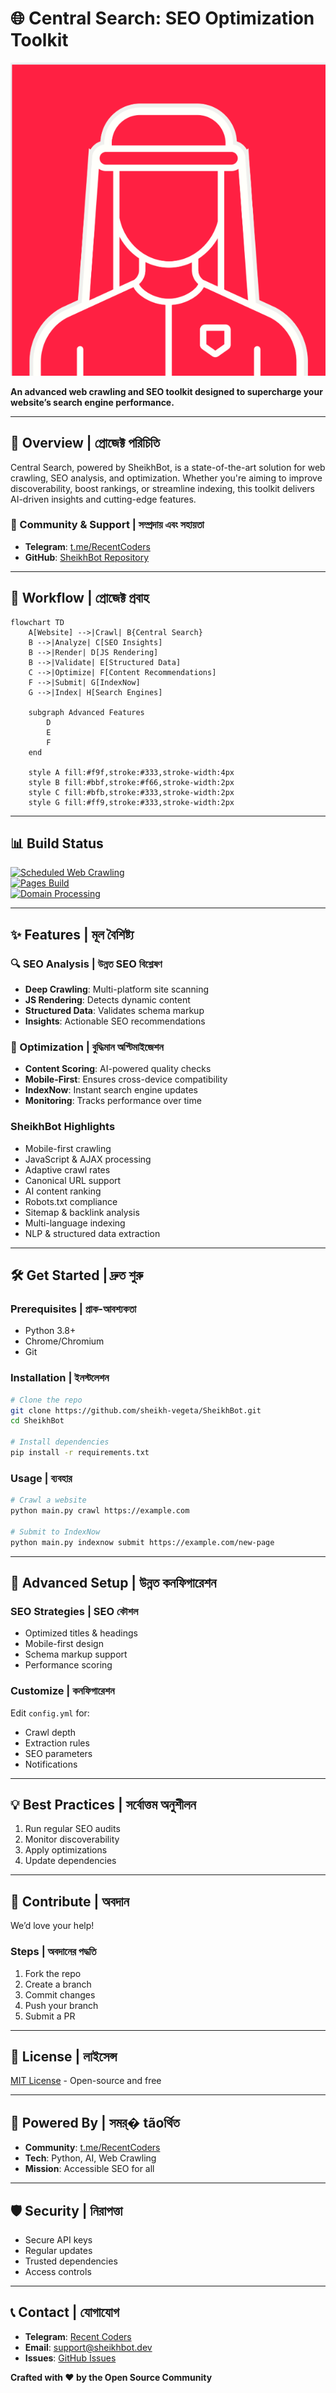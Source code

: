 # 🌐 Central Search: SEO Optimization Toolkit

![Central Search Logo](https://raw.githubusercontent.com/sheikh-vegeta/SheikhBot/refs/heads/main/assets/sheikh.png)

**An advanced web crawling and SEO toolkit designed to supercharge your website’s search engine performance.**

---

## 🚀 Overview | প্রোজেক্ট পরিচিতি

Central Search, powered by SheikhBot, is a state-of-the-art solution for web crawling, SEO analysis, and optimization. Whether you're aiming to improve discoverability, boost rankings, or streamline indexing, this toolkit delivers AI-driven insights and cutting-edge features.

### 🔗 Community & Support | সম্প্রদায় এবং সহায়তা
- **Telegram**: [t.me/RecentCoders](https://t.me/RecentCoders)  
- **GitHub**: [SheikhBot Repository](https://github.com/sheikh-vegeta/SheikhBot)  

---

## 🌈 Workflow | প্রোজেক্ট প্রবাহ

```mermaid
flowchart TD
    A[Website] -->|Crawl| B{Central Search}
    B -->|Analyze| C[SEO Insights]
    B -->|Render| D[JS Rendering]
    B -->|Validate| E[Structured Data]
    C -->|Optimize| F[Content Recommendations]
    F -->|Submit| G[IndexNow]
    G -->|Index| H[Search Engines]

    subgraph Advanced Features
        D
        E
        F
    end

    style A fill:#f9f,stroke:#333,stroke-width:4px
    style B fill:#bbf,stroke:#f66,stroke-width:2px
    style C fill:#bfb,stroke:#333,stroke-width:2px
    style G fill:#ff9,stroke:#333,stroke-width:2px
```

---

## 📊 Build Status

[![Scheduled Web Crawling](https://github.com/sheikh-vegeta/SheikhBot/actions/workflows/crawl.yml/badge.svg)](https://github.com/sheikh-vegeta/SheikhBot/actions/workflows/crawl.yml)  
[![Pages Build](https://github.com/sheikh-vegeta/SheikhBot/actions/workflows/pages/pages-build-deployment/badge.svg)](https://github.com/sheikh-vegeta/SheikhBot/actions/workflows/pages/pages-build-deployment)  
[![Domain Processing](https://github.com/sheikh-vegeta/SheikhBot/actions/workflows/domain_processor.yml/badge.svg)](https://github.com/sheikh-vegeta/SheikhBot/actions/workflows/domain_processor.yml)

---

## ✨ Features | মূল বৈশিষ্ট্য

### 🔍 SEO Analysis | উন্নত SEO বিশ্লেষণ
- **Deep Crawling**: Multi-platform site scanning  
- **JS Rendering**: Detects dynamic content  
- **Structured Data**: Validates schema markup  
- **Insights**: Actionable SEO recommendations  

### 🤖 Optimization | বুদ্ধিমান অপ্টিমাইজেশন
- **Content Scoring**: AI-powered quality checks  
- **Mobile-First**: Ensures cross-device compatibility  
- **IndexNow**: Instant search engine updates  
- **Monitoring**: Tracks performance over time  

### SheikhBot Highlights
- Mobile-first crawling  
- JavaScript & AJAX processing  
- Adaptive crawl rates  
- Canonical URL support  
- AI content ranking  
- Robots.txt compliance  
- Sitemap & backlink analysis  
- Multi-language indexing  
- NLP & structured data extraction  

---

## 🛠️ Get Started | দ্রুত শুরু

### Prerequisites | প্রাক-আবশ্যকতা
- Python 3.8+  
- Chrome/Chromium  
- Git  

### Installation | ইনস্টলেশন
```bash
# Clone the repo
git clone https://github.com/sheikh-vegeta/SheikhBot.git
cd SheikhBot

# Install dependencies
pip install -r requirements.txt
```

### Usage | ব্যবহার
```bash
# Crawl a website
python main.py crawl https://example.com

# Submit to IndexNow
python main.py indexnow submit https://example.com/new-page
```

---

## 🚀 Advanced Setup | উন্নত কনফিগারেশন

### SEO Strategies | SEO কৌশল
- Optimized titles & headings  
- Mobile-first design  
- Schema markup support  
- Performance scoring  

### Customize | কনফিগারেশন
Edit `config.yml` for:  
- Crawl depth  
- Extraction rules  
- SEO parameters  
- Notifications  

---

## 💡 Best Practices | সর্বোত্তম অনুশীলন
1. Run regular SEO audits  
2. Monitor discoverability  
3. Apply optimizations  
4. Update dependencies  

---

## 🤝 Contribute | অবদান

We’d love your help!  

### Steps | অবদানের পদ্ধতি
1. Fork the repo  
2. Create a branch  
3. Commit changes  
4. Push your branch  
5. Submit a PR  

---

## 📄 License | লাইসেন্স

[MIT License](LICENSE) - Open-source and free  

---

## 🌟 Powered By | সমর্� tãoর্থিত
- **Community**: [t.me/RecentCoders](https://t.me/RecentCoders)  
- **Tech**: Python, AI, Web Crawling  
- **Mission**: Accessible SEO for all  

---

## 🛡️ Security | নিরাপত্তা
- Secure API keys  
- Regular updates  
- Trusted dependencies  
- Access controls  

---

## 📞 Contact | যোগাযোগ
- **Telegram**: [Recent Coders](https://t.me/RecentCoders)  
- **Email**: support@sheikhbot.dev  
- **Issues**: [GitHub Issues](https://github.com/sheikh-vegeta/SheikhBot/issues)  

**Crafted with ❤️ by the Open Source Community**
